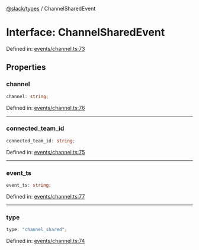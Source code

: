 [@slack/types](../index.md) / ChannelSharedEvent

# Interface: ChannelSharedEvent

Defined in: [events/channel.ts:73](https://github.com/slackapi/node-slack-sdk/blob/main/packages/types/src/events/channel.ts#L73)

## Properties

### channel

```ts
channel: string;
```

Defined in: [events/channel.ts:76](https://github.com/slackapi/node-slack-sdk/blob/main/packages/types/src/events/channel.ts#L76)

***

### connected\_team\_id

```ts
connected_team_id: string;
```

Defined in: [events/channel.ts:75](https://github.com/slackapi/node-slack-sdk/blob/main/packages/types/src/events/channel.ts#L75)

***

### event\_ts

```ts
event_ts: string;
```

Defined in: [events/channel.ts:77](https://github.com/slackapi/node-slack-sdk/blob/main/packages/types/src/events/channel.ts#L77)

***

### type

```ts
type: "channel_shared";
```

Defined in: [events/channel.ts:74](https://github.com/slackapi/node-slack-sdk/blob/main/packages/types/src/events/channel.ts#L74)
